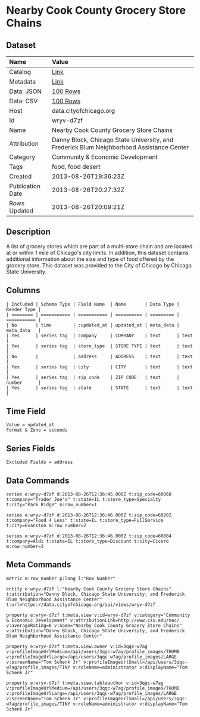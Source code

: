 # Nearby Cook County Grocery Store Chains

## Dataset

| Name | Value |
| :--- | :---- |
| Catalog | [Link](https://catalog.data.gov/dataset/nearby-cook-county-grocery-store-chains-cc102) |
| Metadata | [Link](https://data.cityofchicago.org/api/views/wryv-d7zf) |
| Data: JSON | [100 Rows](https://data.cityofchicago.org/api/views/wryv-d7zf/rows.json?max_rows=100) |
| Data: CSV | [100 Rows](https://data.cityofchicago.org/api/views/wryv-d7zf/rows.csv?max_rows=100) |
| Host | data.cityofchicago.org |
| Id | wryv-d7zf |
| Name | Nearby Cook County Grocery Store Chains |
| Attribution | Danny Block, Chicago State University, and Frederick Blum Neighborhood Assistance Center |
| Category | Community & Economic Development |
| Tags | food, food desert |
| Created | 2013-08-26T19:36:23Z |
| Publication Date | 2013-08-26T20:27:32Z |
| Rows Updated | 2013-08-26T20:09:21Z |

## Description

A list of grocery stores which are part of a multi-store chain and are located at or within 1 mile of Chicago's city limits. In addition, this dataset contains additional information about the size and type of food offered by the grocery store. This dataset was provided to the City of Chicago by Chicago State University.

## Columns

```ls
| Included | Schema Type | Field Name  | Name       | Data Type | Render Type |
| ======== | =========== | =========== | ========== | ========= | =========== |
| No       | time        | :updated_at | updated_at | meta_data | meta_data   |
| Yes      | series tag  | company     | COMPANY    | text      | text        |
| Yes      | series tag  | store_type  | STORE TYPE | text      | text        |
| No       |             | address     | ADDRESS    | text      | text        |
| Yes      | series tag  | city        | CITY       | text      | text        |
| Yes      | series tag  | zip_code    | ZIP CODE   | text      | number      |
| Yes      | series tag  | state       | STATE      | text      | text        |
```

## Time Field

```ls
Value = updated_at
Format & Zone = seconds
```

## Series Fields

```ls
Excluded Fields = address
```

## Data Commands

```ls
series e:wryv-d7zf d:2013-08-26T12:36:45.000Z t:zip_code=60068 t:company="Trader Joe's" t:state=IL t:store_type=Specialty t:city="Park Ridge" m:row_number=1

series e:wryv-d7zf d:2013-08-26T12:36:46.000Z t:zip_code=60202 t:company="Food 4 Less" t:state=IL t:store_type=FullService t:city=Evanston m:row_number=2

series e:wryv-d7zf d:2013-08-26T12:36:46.000Z t:zip_code=60804 t:company=Aldi t:state=IL t:store_type=Discount t:city=Cicero m:row_number=3
```

## Meta Commands

```ls
metric m:row_number p:long l:"Row Number"

entity e:wryv-d7zf l:"Nearby Cook County Grocery Store Chains" t:attribution="Danny Block, Chicago State University, and Frederick Blum Neighborhood Assistance Center" t:url=https://data.cityofchicago.org/api/views/wryv-d7zf

property e:wryv-d7zf t:meta.view v:id=wryv-d7zf v:category="Community & Economic Development" v:attributionLink=http://www.csu.edu/nac/ v:averageRating=0 v:name="Nearby Cook County Grocery Store Chains" v:attribution="Danny Block, Chicago State University, and Frederick Blum Neighborhood Assistance Center"

property e:wryv-d7zf t:meta.view.owner v:id=3qqc-w7ag v:profileImageUrlMedium=/api/users/3qqc-w7ag/profile_images/THUMB v:profileImageUrlLarge=/api/users/3qqc-w7ag/profile_images/LARGE v:screenName="Tom Schenk Jr" v:profileImageUrlSmall=/api/users/3qqc-w7ag/profile_images/TINY v:roleName=administrator v:displayName="Tom Schenk Jr"

property e:wryv-d7zf t:meta.view.tableauthor v:id=3qqc-w7ag v:profileImageUrlMedium=/api/users/3qqc-w7ag/profile_images/THUMB v:profileImageUrlLarge=/api/users/3qqc-w7ag/profile_images/LARGE v:screenName="Tom Schenk Jr" v:profileImageUrlSmall=/api/users/3qqc-w7ag/profile_images/TINY v:roleName=administrator v:displayName="Tom Schenk Jr"
```